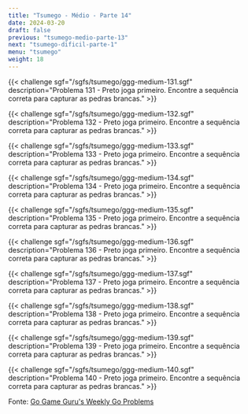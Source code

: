 ```yaml
---
title: "Tsumego - Médio - Parte 14"
date: 2024-03-20
draft: false
previous: "tsumego-medio-parte-13"
next: "tsumego-dificil-parte-1"
menu: "tsumego"
weight: 18
---
```


{{< challenge sgf="/sgfs/tsumego/ggg-medium-131.sgf" description="Problema 131 - Preto joga primeiro. Encontre a sequência correta para capturar as pedras brancas." >}}

{{< challenge sgf="/sgfs/tsumego/ggg-medium-132.sgf" description="Problema 132 - Preto joga primeiro. Encontre a sequência correta para capturar as pedras brancas." >}}

{{< challenge sgf="/sgfs/tsumego/ggg-medium-133.sgf" description="Problema 133 - Preto joga primeiro. Encontre a sequência correta para capturar as pedras brancas." >}}

{{< challenge sgf="/sgfs/tsumego/ggg-medium-134.sgf" description="Problema 134 - Preto joga primeiro. Encontre a sequência correta para capturar as pedras brancas." >}}

{{< challenge sgf="/sgfs/tsumego/ggg-medium-135.sgf" description="Problema 135 - Preto joga primeiro. Encontre a sequência correta para capturar as pedras brancas." >}}

{{< challenge sgf="/sgfs/tsumego/ggg-medium-136.sgf" description="Problema 136 - Preto joga primeiro. Encontre a sequência correta para capturar as pedras brancas." >}}

{{< challenge sgf="/sgfs/tsumego/ggg-medium-137.sgf" description="Problema 137 - Preto joga primeiro. Encontre a sequência correta para capturar as pedras brancas." >}}

{{< challenge sgf="/sgfs/tsumego/ggg-medium-138.sgf" description="Problema 138 - Preto joga primeiro. Encontre a sequência correta para capturar as pedras brancas." >}}

{{< challenge sgf="/sgfs/tsumego/ggg-medium-139.sgf" description="Problema 139 - Preto joga primeiro. Encontre a sequência correta para capturar as pedras brancas." >}}

{{< challenge sgf="/sgfs/tsumego/ggg-medium-140.sgf" description="Problema 140 - Preto joga primeiro. Encontre a sequência correta para capturar as pedras brancas." >}}

Fonte: [Go Game Guru's Weekly Go Problems](https://github.com/gogameguru/go-problems)